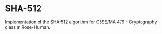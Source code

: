 # SHA-512
Implementation of the SHA-512 algorithm for CSSE/MA 479 - Cryptography class at Rose-Hulman.
